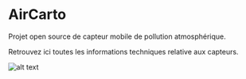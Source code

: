 # AirCarto

Projet open source de capteur mobile de pollution atmosphérique.

Retrouvez ici toutes les informations techniques relative aux capteurs.

![alt text](https://aircarto.fr/images/boitierV3_1.jpg "Logo Title Text 1")
